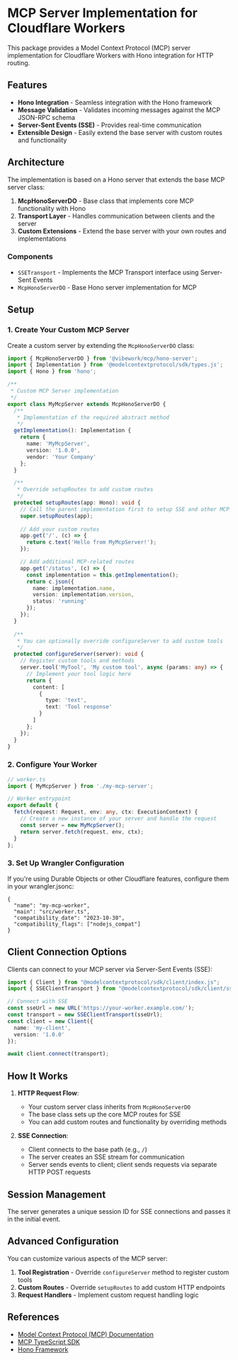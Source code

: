 # MCP Server Implementation for Cloudflare Workers

This package provides a Model Context Protocol (MCP) server implementation for Cloudflare Workers with Hono integration for HTTP routing.

## Features

- **Hono Integration** - Seamless integration with the Hono framework
- **Message Validation** - Validates incoming messages against the MCP JSON-RPC schema
- **Server-Sent Events (SSE)** - Provides real-time communication
- **Extensible Design** - Easily extend the base server with custom routes and functionality

## Architecture

The implementation is based on a Hono server that extends the base MCP server class:

1. **McpHonoServerDO** - Base class that implements core MCP functionality with Hono
2. **Transport Layer** - Handles communication between clients and the server
3. **Custom Extensions** - Extend the base server with your own routes and implementations

### Components

- `SSETransport` - Implements the MCP Transport interface using Server-Sent Events
- `McpHonoServerDO` - Base Hono server implementation for MCP

## Setup

### 1. Create Your Custom MCP Server

Create a custom server by extending the `McpHonoServerDO` class:

```typescript
import { McpHonoServerDO } from '@vibework/mcp/hono-server';
import { Implementation } from '@modelcontextprotocol/sdk/types.js';
import { Hono } from 'hono';

/**
 * Custom MCP Server implementation
 */
export class MyMcpServer extends McpHonoServerDO {
  /**
   * Implementation of the required abstract method
   */
  getImplementation(): Implementation {
    return {
      name: 'MyMcpServer',
      version: '1.0.0',
      vendor: 'Your Company'
    };
  }

  /**
   * Override setupRoutes to add custom routes
   */
  protected setupRoutes(app: Hono): void {
    // Call the parent implementation first to setup SSE and other MCP routes
    super.setupRoutes(app);
    
    // Add your custom routes
    app.get('/', (c) => {
      return c.text('Hello from MyMcpServer!');
    });

    // Add additional MCP-related routes
    app.get('/status', (c) => {
      const implementation = this.getImplementation();
      return c.json({
        name: implementation.name,
        version: implementation.version,
        status: 'running'
      });
    });
  }
  
  /**
   * You can optionally override configureServer to add custom tools
   */
  protected configureServer(server): void {
    // Register custom tools and methods
    server.tool('MyTool', 'My custom tool', async (params: any) => {
      // Implement your tool logic here
      return {
        content: [
          {
            type: 'text',
            text: 'Tool response'
          }
        ]
      };
    });
  }
}
```

### 2. Configure Your Worker

```typescript
// worker.ts
import { MyMcpServer } from './my-mcp-server';

// Worker entrypoint
export default {
  fetch(request: Request, env: any, ctx: ExecutionContext) {
    // Create a new instance of your server and handle the request
    const server = new MyMcpServer();
    return server.fetch(request, env, ctx);
  }
};
```

### 3. Set Up Wrangler Configuration

If you're using Durable Objects or other Cloudflare features, configure them in your wrangler.jsonc:

```jsonc
{
  "name": "my-mcp-worker",
  "main": "src/worker.ts",
  "compatibility_date": "2023-10-30",
  "compatibility_flags": ["nodejs_compat"]
}
```

## Client Connection Options

Clients can connect to your MCP server via Server-Sent Events (SSE):

```typescript
import { Client } from "@modelcontextprotocol/sdk/client/index.js";
import { SSEClientTransport } from "@modelcontextprotocol/sdk/client/sse.js";

// Connect with SSE
const sseUrl = new URL('https://your-worker.example.com/');
const transport = new SSEClientTransport(sseUrl);
const client = new Client({
  name: 'my-client',
  version: '1.0.0'
});

await client.connect(transport);
```

## How It Works

1. **HTTP Request Flow**:
   - Your custom server class inherits from `McpHonoServerDO`
   - The base class sets up the core MCP routes for SSE
   - You can add custom routes and functionality by overriding methods

2. **SSE Connection**:
   - Client connects to the base path (e.g., `/`)
   - The server creates an SSE stream for communication
   - Server sends events to client; client sends requests via separate HTTP POST requests

## Session Management

The server generates a unique session ID for SSE connections and passes it in the initial event.

## Advanced Configuration

You can customize various aspects of the MCP server:

1. **Tool Registration** - Override `configureServer` method to register custom tools
2. **Custom Routes** - Override `setupRoutes` to add custom HTTP endpoints
3. **Request Handlers** - Implement custom request handling logic

## References

- [Model Context Protocol (MCP) Documentation](https://modelcontextprotocol.com)
- [MCP TypeScript SDK](https://github.com/modelcontextprotocol/typescript-sdk)
- [Hono Framework](https://hono.dev/) 

